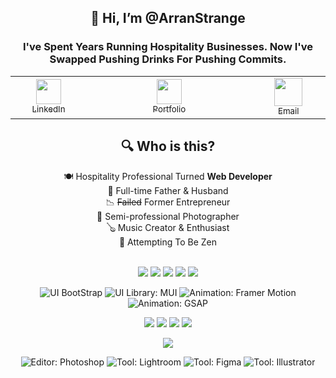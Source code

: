 <div align="center">

  
<h2>👋 Hi, I’m @ArranStrange</h2>
 
<h3>I've Spent Years Running Hospitality Businesses. Now I've Swapped Pushing Drinks For Pushing Commits.</h3>


<table align="center">
  <tr>
    <td align="center" width="150">
      <a href="https://www.linkedin.com/in/arranoxleystrange/">
        <img src="https://upload.wikimedia.org/wikipedia/commons/c/ca/LinkedIn_logo_initials.png" width="40" /><br>
        <sub>LinkedIn</sub>
      </a>
    </td>
    <td width="100">
    <td align="center" width="150">
      <a href="https://arranstrange.com">
        <img src="https://cdn4.iconfinder.com/data/icons/social-messaging-ui-color-and-shapes-3/177800/102-512.png" width="40" /><br>
        <sub>Portfolio</sub>
      </a>
    </td>
    <td width="100"></td>
     <td align="center" width="150">
      <a href="mailto:arranstrange@googlemail.com">
        <img src="https://static.vecteezy.com/system/resources/thumbnails/014/440/980/small_2x/email-message-icon-design-in-blue-circle-png.png" width="45" /><br>
        <sub>Email</sub>
      </a>
    </td>
  </tr>
</table>


## 🔍 Who is this?
🍽️ Hospitality Professional Turned **Web Developer** </br>
🏡 Full-time Father & Husband</br> 
📉 ~~Failed~~ Former  Entrepreneur </br>
📸 Semi-professional Photographer </br>
🪕 Music Creator & Enthusiast </br>
🧘 Attempting To Be Zen </br>
</br>

  ![](https://img.shields.io/badge/Code-HTML5-informational?style=flat&logo=html5&logoColor=white&color=orange)
  ![](https://img.shields.io/badge/Code-CSS3-informational?style=flat&logo=css3&logoColor=white&color=blue)
  ![](https://img.shields.io/badge/Code-JavaScript-informational?style=flat&logo=javascript&logoColor=white&color=red)
  ![](https://img.shields.io/badge/Code-TypeScript-informational?style=flat&logo=typescript&logoColor=white&color=green)
  ![](https://img.shields.io/badge/Code-ReactJS-informational?style=flat&logo=react&logoColor=white&color=blue)

  ![UI BootStrap](https://img.shields.io/badge/Code-Tailwind-informational?style=flat&logo=tailwindCSS&logoColor=white&color=lightblue)
  ![UI Library: MUI](https://img.shields.io/badge/UI-Material_UI-informational?style=flat&logo=mui&logoColor=white&color=007FFF)
![Animation: Framer Motion](https://img.shields.io/badge/Animation-Framer_Motion-informational?style=flat&logo=framer&logoColor=white&color=0055FF)
![Animation: GSAP](https://img.shields.io/badge/Animation-GSAP-informational?style=flat&logo=greensock&logoColor=white&color=88CE02)

  ![](https://img.shields.io/badge/Code-NodeJS-informational?style=flat&logo=node.js&logoColor=white&color=green)
  ![](https://img.shields.io/badge/Code-Express-informational?style=flat&logo=express&logoColor=white&color=brightgreen)
  ![](https://img.shields.io/badge/Database-MongoDB-informational?style=flat&logo=mongodb&logoColor=white&color=darkblue)
  ![](https://img.shields.io/badge/Tool-Firebase-informational?style=flat&logo=firebase&logoColor=white&color=orange)
  
  ![](https://img.shields.io/badge/Editor-VSCode-informational?style=flat&logo=visualstudiocode&logoColor=white&color=blue)

![Editor: Photoshop](https://img.shields.io/badge/Editor-Photoshop-informational?style=flat&logo=photoshop&logoColor=white&color=31A8FF)
![Tool: Lightroom](https://img.shields.io/badge/Edit-Lightroom-informational?style=flat&logo=adobelightroom&logoColor=white&color=31A8FF)
![Tool: Figma](https://img.shields.io/badge/Design-Figma-informational?style=flat&logo=figma&logoColor=white&color=F24E1E)
![Tool: Illustrator](https://img.shields.io/badge/Design-Illustrator-informational?style=flat&logo=adobeillustrator&logoColor=white&color=FF9A00)
  </div>



